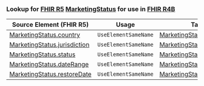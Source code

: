 ### Lookup for [FHIR R5](https://hl7.org/fhir/R5/) [MarketingStatus](https://hl7.org/fhir/R5/MarketingStatus.html) for use in [FHIR R4B](https://hl7.org/fhir/R4B/)

| Source Element (FHIR R5) | Usage | Target |
| -------------- | ----- | ------ |
| [MarketingStatus.country](https://hl7.org/fhir/R5/MarketingStatus.html#resource) | `UseElementSameName` | [MarketingStatus.country](https://hl7.org/fhir/R4B/MarketingStatus.html#resource) |
| [MarketingStatus.jurisdiction](https://hl7.org/fhir/R5/MarketingStatus.html#resource) | `UseElementSameName` | [MarketingStatus.jurisdiction](https://hl7.org/fhir/R4B/MarketingStatus.html#resource) |
| [MarketingStatus.status](https://hl7.org/fhir/R5/MarketingStatus.html#resource) | `UseElementSameName` | [MarketingStatus.status](https://hl7.org/fhir/R4B/MarketingStatus.html#resource) |
| [MarketingStatus.dateRange](https://hl7.org/fhir/R5/MarketingStatus.html#resource) | `UseElementSameName` | [MarketingStatus.dateRange](https://hl7.org/fhir/R4B/MarketingStatus.html#resource) |
| [MarketingStatus.restoreDate](https://hl7.org/fhir/R5/MarketingStatus.html#resource) | `UseElementSameName` | [MarketingStatus.restoreDate](https://hl7.org/fhir/R4B/MarketingStatus.html#resource) |
